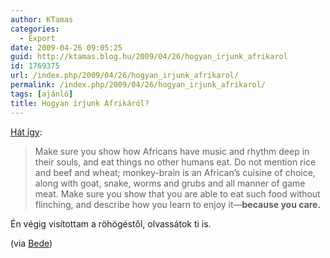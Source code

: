 ```yaml
---
author: KTamas
categories:
  - Export
date: 2009-04-26 09:05:25
guid: http://ktamas.blog.hu/2009/04/26/hogyan_irjunk_afrikarol
id: 1769375
url: /index.php/2009/04/26/hogyan_irjunk_afrikarol/
permalink: /index.php/2009/04/26/hogyan_irjunk_afrikarol/
tags: [ajánló]
title: Hogyan írjunk Afrikáról?
---
```


<a href="http://www.granta.com/Magazine/92/How-to-Write-about-Africa/Page-1" target="_blank">Hát így</a>:

> Make sure you show how Africans have music and rhythm deep in their souls, and eat things no other humans eat. Do not mention rice and beef and wheat; monkey-brain is an African&#8217;s cuisine of choice, along with goat, snake, worms and grubs and all manner of game meat. Make sure you show that you are able to eat such food without flinching, and describe how you learn to enjoy it—**because you care.**

Én végig visítottam a röhögéstől, olvassátok ti is. 

(via <a href="http://bedemarton.tumblr.com/post/100077010/taboo-subjects-ordinary-domestic-scenes-love" target="_blank">Bede</a>)
